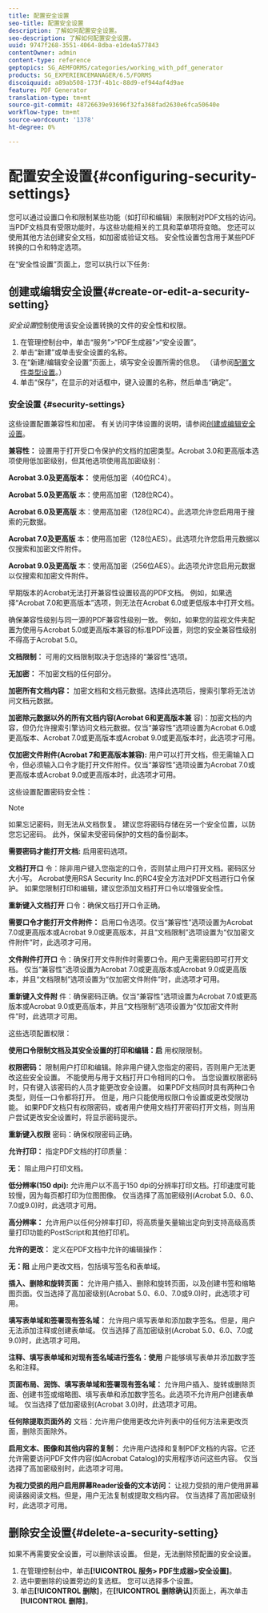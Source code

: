 ```yaml
---
title: 配置安全设置
seo-title: 配置安全设置
description: 了解如何配置安全设置。
seo-description: 了解如何配置安全设置。
uuid: 9747f268-3551-4064-8dba-e1de4a577843
contentOwner: admin
content-type: reference
geptopics: SG_AEMFORMS/categories/working_with_pdf_generator
products: SG_EXPERIENCEMANAGER/6.5/FORMS
discoiquuid: a89ab508-173f-4b1c-88d9-ef944af4d9ae
feature: PDF Generator
translation-type: tm+mt
source-git-commit: 48726639e93696f32fa368fad2630e6fca50640e
workflow-type: tm+mt
source-wordcount: '1378'
ht-degree: 0%

---
```



# 配置安全设置{#configuring-security-settings}

您可以通过设置口令和限制某些功能（如打印和编辑）来限制对PDF文档的访问。 当PDF文档具有受限功能时，与这些功能相关的工具和菜单项将变暗。 您还可以使用其他方法创建安全文档，如加密或验证文档。 安全性设置包含用于某些PDF转换的口令和特定选项。

在“安全性设置”页面上，您可以执行以下任务:

## 创建或编辑安全设置{#create-or-edit-a-security-setting}

*安全设置*&#x200B;控制使用该安全设置转换的文件的安全性和权限。

1. 在管理控制台中，单击“服务”>“PDF生成器”>“安全设置”。
1. 单击“新建”或单击安全设置的名称。
1. 在“新建/编辑安全设置”页面上，填写安全设置所需的信息。 （请参阅[配置文件类型设置](/help/forms/using/admin-help/configuring-file-type-settings.md#configuring-file-type-settings)。）
1. 单击“保存”，在显示的对话框中，键入设置的名称，然后单击“确定”。

### 安全设置 {#security-settings}

这些设置配置兼容性和加密。 有关访问字体设置的说明，请参阅[创建或编辑安全设置](configuring-security-settings.md#create-or-edit-a-security-setting)。

**兼容性：** 设置用于打开受口令保护的文档的加密类型。Acrobat 3.0和更高版本选项使用低加密级别，但其他选项使用高加密级别：

**Acrobat 3.0及更高版本：** 使用低加密（40位RC4）。

**Acrobat 5.0及更高版** 本：使用高加密（128位RC4）。

**Acrobat 6.0及更高版** 本：使用高加密（128位RC4）。此选项允许您启用用于搜索的元数据。

**Acrobat 7.0及更高版** 本：使用高加密（128位AES）。此选项允许您启用元数据以仅搜索和加密文件附件。

**Acrobat 9.0及更高版** 本：使用高加密（256位AES）。此选项允许您启用元数据以仅搜索和加密文件附件。

早期版本的Acrobat无法打开兼容性设置较高的PDF文档。 例如，如果选择“Acrobat 7.0和更高版本”选项，则无法在Acrobat 6.0或更低版本中打开文档。

确保兼容性级别与同一源的PDF兼容性级别一致。 例如，如果您的监视文件夹配置为使用与Acrobat 5.0或更高版本兼容的标准PDF设置，则您的安全兼容性级别不得高于Acrobat 5.0。

**文档限制：** 可用的文档限制取决于您选择的“兼容性”选项。

**无加密：** 不加密文档的任何部分。

**加密所有文档内容：** 加密文档和文档元数据。选择此选项后，搜索引擎将无法访问文档元数据。

**加密除元数据以外的所有文档内容(Acrobat 6和更高版本兼** 容)：加密文档的内容，但仍允许搜索引擎访问文档元数据。仅当“兼容性”选项设置为Acrobat 6.0或更高版本、Acrobat 7.0或更高版本或Acrobat 9.0或更高版本时，此选项才可用。

**仅加密文件附件(Acrobat 7和更高版本兼容):** 用户可以打开文档，但无需输入口令，但必须输入口令才能打开文件附件。仅当“兼容性”选项设置为Acrobat 7.0或更高版本或Acrobat 9.0或更高版本时，此选项才可用。

这些设置配置密码安全性：

>[!NOTE]
>
>如果忘记密码，则无法从文档恢复。 建议您将密码存储在另一个安全位置，以防您忘记密码。 此外，保留未受密码保护的文档的备份副本。

**需要密码才能打开文档:** 启用密码选项。

**文档打开口** 令：除非用户键入您指定的口令，否则禁止用户打开文档。密码区分大小写。 Acrobat使用RSA Security Inc.的RC4安全方法对PDF文档进行口令保护。 如果您限制打印和编辑，建议您添加文档打开口令以增强安全性。

**重新键入文档打开** 口令：确保文档打开口令正确。

**需要口令才能打开文件附件：** 启用口令选项。仅当“兼容性”选项设置为Acrobat 7.0或更高版本或Acrobat 9.0或更高版本，并且“文档限制”选项设置为“仅加密文件附件”时，此选项才可用。

**文件附件打开口** 令：确保打开文件附件时需要口令。用户无需密码即可打开文档。 仅当“兼容性”选项设置为Acrobat 7.0或更高版本或Acrobat 9.0或更高版本，并且“文档限制”选项设置为“仅加密文件附件”时，此选项才可用。

**重新键入文件附** 件：确保密码正确。仅当“兼容性”选项设置为Acrobat 7.0或更高版本或Acrobat 9.0或更高版本，并且“文档限制”选项设置为“仅加密文件附件”时，此选项才可用。

这些选项配置权限：

**使用口令限制文档及其安全设置的打印和编辑：启** 用权限限制。

**权限密码：** 限制用户打印和编辑。除非用户键入您指定的密码，否则用户无法更改这些安全设置。 不能使用与用于文档打开口令相同的口令。 当您设置权限密码时，只有键入该密码的人员才能更改安全设置。 如果PDF文档同时具有两种口令类型，则任一口令都将打开。 但是，用户只能使用权限口令设置或更改受限功能。 如果PDF文档只有权限密码，或者用户使用文档打开密码打开文档，则当用户尝试更改安全设置时，将显示密码提示。

**重新键入权限** 密码：确保权限密码正确。

**允许打印：** 指定PDF文档的打印质量：

**无：** 阻止用户打印文档。

**低分辨率(150 dpi):** 允许用户以不高于150 dpi的分辨率打印文档。打印速度可能较慢，因为每页都打印为位图图像。 仅当选择了高加密级别(Acrobat 5.0、6.0、7.0或9.0)时，此选项才可用。

**高分辨率：** 允许用户以任何分辨率打印，将高质量矢量输出定向到支持高级高质量打印功能的PostScript和其他打印机。

**允许的更改：** 定义在PDF文档中允许的编辑操作：

**无：阻** 止用户更改文档，包括填写签名和表单域。

**插入、删除和旋转页面：** 允许用户插入、删除和旋转页面，以及创建书签和缩略图页面。仅当选择了高加密级别(Acrobat 5.0、6.0、7.0或9.0)时，此选项才可用。

**填写表单域和签署现有签名域：** 允许用户填写表单和添加数字签名。但是，用户无法添加注释或创建表单域。 仅当选择了高加密级别(Acrobat 5.0、6.0、7.0或9.0)时，此选项才可用。

**注释、填写表单域和对现有签名域进行签名：使用** 户能够填写表单并添加数字签名和注释。

**页面布局、润饰、填写表单域和签署现有签名域：** 允许用户插入、旋转或删除页面、创建书签或缩略图、填写表单和添加数字签名。此选项不允许用户创建表单域。 仅当选择了低加密级别(Acrobat 3.0)时，此选项才可用。

**任何除提取页面外的** 文档：允许用户使用更改允许列表中的任何方法来更改页面，删除页面除外。

**启用文本、图像和其他内容的复制：** 允许用户选择和复制PDF文档的内容。它还允许需要访问PDF文件内容(如Acrobat Catalog)的实用程序访问这些内容。 仅当选择了高加密级别时，此选项才可用。

**为视力受损的用户启用屏幕Reader设备的文本访问：** 让视力受损的用户使用屏幕阅读器阅读文档。但是，用户无法复制或提取文档内容。 仅当选择了高加密级别时，此选项才可用。

## 删除安全设置{#delete-a-security-setting}

如果不再需要安全设置，可以删除该设置。 但是，无法删除预配置的安全设置。

1. 在管理控制台中，单击&#x200B;**[!UICONTROL 服务> PDF生成器>安全设置]**。
1. 选中要删除的设置旁边的复选框。 您可以选择多个设置。
1. 单击&#x200B;**[!UICONTROL 删除]**，在&#x200B;**[!UICONTROL 删除确认]**&#x200B;页面上，再次单击&#x200B;**[!UICONTROL 删除]**。

